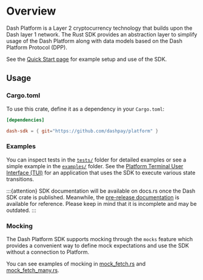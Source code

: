 # Overview

Dash Platform is a Layer 2 cryptocurrency technology that builds upon the Dash layer 1 network. The
Rust SDK provides an abstraction layer to simplify usage of the Dash Platform along with data models
based on the Dash Platform Protocol (DPP).

See the [Quick Start page](quick-start.md) for example setup and use of the SDK.

## Usage

### Cargo.toml

To use this crate, define it as a dependency in your `Cargo.toml`:

```toml
[dependencies]

dash-sdk = { git="https://github.com/dashpay/platform" }
```

### Examples

You can inspect tests in the
[`tests/`](https://github.com/dashpay/platform/tree/v1.0-dev/packages/rs-sdk/tests/) folder for
detailed examples or see a simple example in the
[`examples/`](https://github.com/dashpay/platform/tree/v1.0-dev/packages/rs-sdk/examples) folder.
See the [Platform Terminal User Interface (TUI)](https://github.com/dashpay/platform-tui/) for an
application that uses the SDK to execute various state transitions.

:::{attention}
SDK documentation will be available on docs.rs once the Dash SDK crate is published. Meanwhile,
the [pre-release documentation](https://dashpay.github.io/docs-platform/dash_sdk/) is available
for reference. Please keep in mind that it is incomplete and may be outdated.
:::

### Mocking

The Dash Platform SDK supports mocking through the `mocks` feature which provides a convenient way
to define mock expectations and use the SDK without a connection to Platform.

You can see examples of mocking in
[mock_fetch.rs](https://github.com/dashpay/platform/blob/v1.0-dev/packages/rs-sdk/tests/fetch/mock_fetch.rs)
and
[mock_fetch_many.rs](https://github.com/dashpay/platform/blob/v1.0-dev/packages/rs-sdk/tests/fetch/mock_fetch_many.rs).
